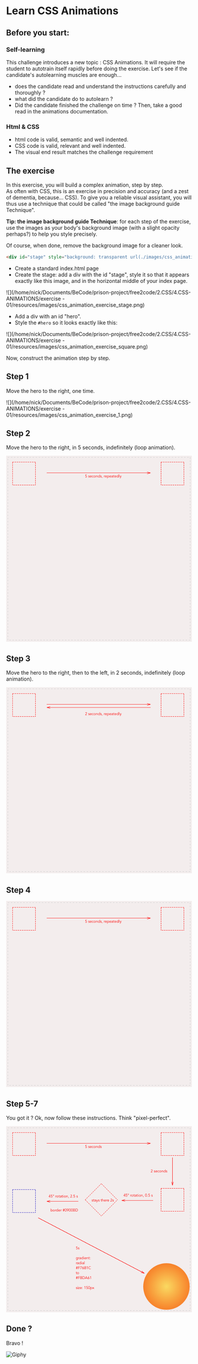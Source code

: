 # Learn CSS Animations

## Before you start:

### Self-learning

This challenge introduces a new topic : CSS Animations. It will require the student to autotrain itself rapidly before doing the exercise. Let's see if the candidate's autolearning muscles are enough...

- does the candidate read and understand the instructions carefully and thoroughly ?
- what did the candidate do to autolearn ?
- Did the candidate finished the challenge on time ? Then, take a good read in the animations documentation.

### Html & CSS

- html code is valid, semantic and well indented.
- CSS code is valid, relevant and well indented.
- The visual end result matches the challenge requirement

## The exercise

In this exercise, you will build a complex animation, step by step.  
As often with CSS, this is an exercise in precision and accuracy (and a zest of dementia, because... CSS). To give you a reliable visual assistant, you will thus use a technique that could be called "the image background guide Technique". 

**Tip: the image background guide Technique**: for each step of the exercise, use the images  as your body's background image (with a slight opacity perhaps?) to help you style precisely.  

Of course, when done, remove the background image for a cleaner look.

```html
<div id="stage" style="background: transparent url(./images/css_animation_exercise_stage.png) 0 0 no-repeat;">
```

- Create a standard index.html page
- Create the stage: add a div with the id "stage", style it so that it appears exactly like this image, and in the horizontal middle of your index page.   

![](/home/nick/Documents/BeCode/prison-project/free2code/2.CSS/4.CSS-ANIMATIONS/exercise - 01/resources/images/css_animation_exercise_stage.png)

- Add a div with an id "hero".
- Style the `#hero` so it looks exactly like this: 

![](/home/nick/Documents/BeCode/prison-project/free2code/2.CSS/4.CSS-ANIMATIONS/exercise - 01/resources/images/css_animation_exercise_square.png)

Now, construct the animation step by step.

## Step 1

Move the hero to the right, one time.  

![](/home/nick/Documents/BeCode/prison-project/free2code/2.CSS/4.CSS-ANIMATIONS/exercise - 01/resources/images/css_animation_exercise_1.png)

## Step 2

Move the hero to the right, in 5 seconds, indefinitely (loop animation).  

[![](resources/images/css_animation_exercise_2.png)](./images/css_animation_exercise_2.png)

## Step 3

Move the hero to the right, then to the left, in 2 seconds, indefinitely (loop animation).  

[![](resources/images/css_animation_exercise_3.png)](./images/css_animation_exercise_3.png)

## Step 4

[![](resources/images/css_animation_exercise_2.png)](./images/css_animation_exercise_2.png)

## Step 5-7

You got it ? Ok, now follow these instructions. Think "pixel-perfect".  

[![](resources/images/css_animation_exercise_4.png)](./images/css_animation_exercise_4.png)

## 

## Done ?

Bravo ! 

![Giphy](./resources/images/dog-five.gif)

